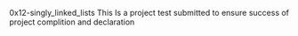 0x12-singly_linked_lists
 This Is a project test submitted to ensure success of project complition and declaration
